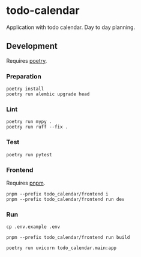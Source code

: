# todo-calendar

Application with todo calendar. Day to day planning.

## Development

Requires [poetry](https://python-poetry.org/).

### Preparation

```shell
poetry install
poetry run alembic upgrade head
```

### Lint

```shell
poetry run mypy .
poetry run ruff --fix .
```

### Test

```shell
poetry run pytest
```

### Frontend

Requires [pnpm](https://pnpm.io/).

```shell
pnpm --prefix todo_calendar/frontend i
pnpm --prefix todo_calendar/frontend run dev
```

### Run

```shell
cp .env.example .env

pnpm --prefix todo_calendar/frontend run build

poetry run uvicorn todo_calendar.main:app
```
